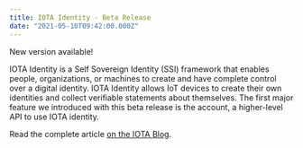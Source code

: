 ```yaml
---
title: IOTA Identity - Beta Release
date: "2021-05-10T09:42:00.000Z"
---
```


New version available!

<!-- more -->

IOTA Identity is a Self Sovereign Identity (SSI) framework that enables people, organizations, or machines to create and have complete control over a digital identity. IOTA Identity allows IoT devices to create their own identities and collect verifiable statements about themselves. The first major feature we introduced with this beta release is the account, a higher-level API to use IOTA identity.

Read the complete article [on the IOTA Blog](https://blog.iota.org/iota-identity-beta-release/).